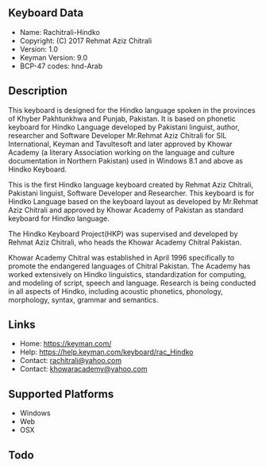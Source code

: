Keyboard Data
-------------

* Name:           Rachitrali-Hindko
* Copyright:      (C) 2017 Rehmat Aziz Chitrali
* Version:        1.0
* Keyman Version: 9.0
* BCP-47 codes:   hnd-Arab

Description
-----------

This keyboard is designed for the Hindko language spoken in the provinces  of Khyber Pakhtunkhwa and Punjab, Pakistan. It is based on phonetic keyboard for Hindko Language 
developed by Pakistani linguist, author, researcher and Software Developer Mr.Rehmat Aziz Chitrali for 
SIL International, Keyman and Tavultesoft and later approved by Khowar Academy (a literary Association working on the 
language and culture documentation in Northern Pakistan) used in Windows 8.1 and above as Hindko Keyboard.

This is the first Hindko language keyboard created by Rehmat Aziz Chitrali, Pakistani linguist, 
Software Developer and Researcher. This keyboard is for Hindko Language based on the keyboard layout 
as developed by Mr.Rehmat Aziz Chitrali and approved by Khowar Academy of Pakistan as standard keyboard 
for Hindko language.

The Hindko Keyboard Project(HKP) was supervised and developed by Rehmat Aziz Chitrali, who heads the 
Khowar Academy Chitral Pakistan. 

Khowar Academy Chitral was established in April 1996 specifically to promote the endangered languages 
of Chitral Pakistan. The Academy has worked extensively on Hindko linguistics, standardization for 
computing, and modeling of script, speech and language. Research is being conducted in all aspects of 
Hindko, including acoustic phonetics, phonology, morphology, syntax, grammar and semantics.

Links
-----

 * Home:    https://keyman.com/
 * Help:    https://help.keyman.com/keyboard/rac_Hindko
 * Contact: <rachitrali@yahoo.com>
 * Contact: <khowaracademy@yahoo.com>

Supported Platforms
-------------------
 * Windows
 * Web
 * OSX
 
Todo
----


